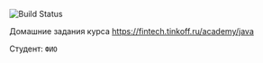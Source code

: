 ![Build Status](https://github.com/kosandron/java-course-2023/actions/workflows/build.yml/badge.svg)

Домашние задания курса https://fintech.tinkoff.ru/academy/java

Студент: `ФИО`
